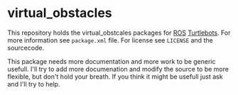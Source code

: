virtual_obstacles
=================

This repository holds the virtual_obstcales packages for [ROS][1] [Turtlebots][2].
For more information see `package.xml` file. For license see `LICENSE`
and the sourcecode.

This package needs more documentation and more work to be generic usefull. I'll
try to add more documenation and modify the source to be more flexible, but don't
hold your breath. If you think it might be usefull just ask and I'll try to help.

[1]: http://www.ros.org
[2]: http://wiki.ros.org/Robots/TurtleBot
